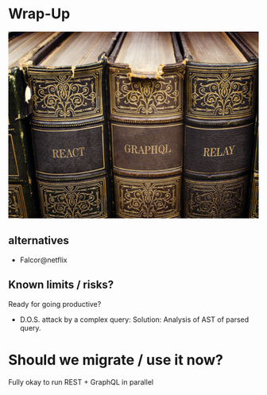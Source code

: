 # Wrap-Up


![reactGraphqlRelay](images/reactGraphqlRelay.jpg)


## alternatives
* Falcor@netflix


## Known limits / risks?
Ready for going productive?
* D.O.S. attack by a complex query:
 Solution: Analysis of AST of parsed query.


# Should we migrate / use it now?
Fully okay to run REST + GraphQL in parallel

